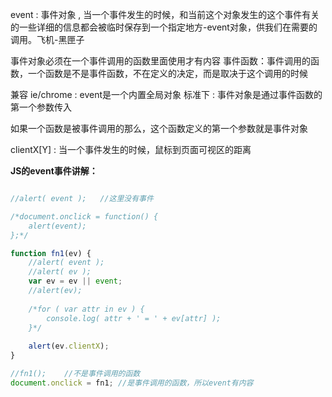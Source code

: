event : 事件对象 , 当一个事件发生的时候，和当前这个对象发生的这个事件有关的一些详细的信息都会被临时保存到一个指定地方-event对象，供我们在需要的调用。飞机-黑匣子

事件对象必须在一个事件调用的函数里面使用才有内容
事件函数：事件调用的函数，一个函数是不是事件函数，不在定义的决定，而是取决于这个调用的时候

兼容
ie/chrome : event是一个内置全局对象
标准下 : 事件对象是通过事件函数的第一个参数传入

如果一个函数是被事件调用的那么，这个函数定义的第一个参数就是事件对象

clientX[Y] : 当一个事件发生的时候，鼠标到页面可视区的距离

**JS的event事件讲解：**
```javascript

//alert( event );	//这里没有事件

/*document.onclick = function() {
	alert(event);
};*/

function fn1(ev) {
	//alert( event );
	//alert( ev );
	var ev = ev || event;
	//alert(ev);
	
	/*for ( var attr in ev ) {
		console.log( attr + ' = ' + ev[attr] );
	}*/
	
	alert(ev.clientX);
}

//fn1();	//不是事件调用的函数
document.onclick = fn1;	//是事件调用的函数，所以event有内容
```